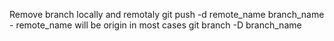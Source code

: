 Remove branch locally and remotaly
git push -d remote_name branch_name - remote_name will be origin in most cases
git branch -D branch_name
